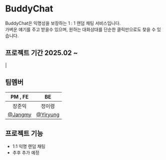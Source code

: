 # BuddyChat

BuddyChat은 익명성을 보장하는 1 : 1 랜덤 채팅 서비스입니다.   
가벼운 얘기를 주고 받을수 있으며, 원하는 대화상대를 단순한 클릭만으로도 찾을 수 있습니다.   

## 프로젝트 기간 2025.02 ~
|

## 팀멤버
| PM , FE | BE |
| :--: | :--: | 
| 장준익 | 정이령 |  
| [@Jangmy](https://github.com/JangIkIk?tab=repositories) | [@Yiryung](https://github.com/JungYiryung) |  
 
## 프로젝트 기능
- 1:1 익명 랜덤 채팅
- 추후 추가 예정

